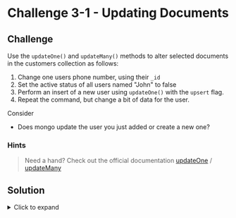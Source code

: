 # Challenge 3-1 - Updating Documents

## Challenge

Use the `updateOne()` and `updateMany()` methods to alter selected documents in the customers collection as follows:

1. Change one users phone number, using their `_id`
1. Set the active status of all users named "John" to false
1. Perform an insert of a new user using `updateOne()` with the `upsert` flag.
1. Repeat the command, but change a bit of data for the user.

Consider

- Does mongo update the user you just added or create a new one?

### Hints

> Need a hand? Check out the official documentation [updateOne](https://www.mongodb.com/docs/manual/reference/method/db.collection.updateOne/) / [updateMany](https://www.mongodb.com/docs/manual/reference/method/db.collection.updateMany/)

## Solution

<details>
  <summary>Click to expand</summary>

```javascript
// For IDs, use ObjectId('xxxx')
db.customers.updateOne({ _id: ObjectId('63110bb025460cc0c55f6c65') }, { $set: { phone: "555-8888" } })

// For any field (usually for updating multiple entries, just specify it)
db.customers.updateMany({ name: "John" }, { $set: { active: false } })

// Upsert
// Run this multiple times, changing values. The first time, it'll insert. Thereafter, it'll update instead.
db.customers.updateOne(
  { email: "johnc@example.com" },
  {
    $set: {
      name: "Johnny",
      email: "johnc@example.com",
      phone: "555-6363",
      active: false,
      customerSince: ISODate("2022-09-01"),
      orders: []
    }
  },
  { upsert: true }
)

```

### Expected Output

```javascript
{ acknowledged: true,
  insertedId: null,
  matchedCount: 1,
  modifiedCount: 0,
  upsertedCount: 0
}
```

</details>
